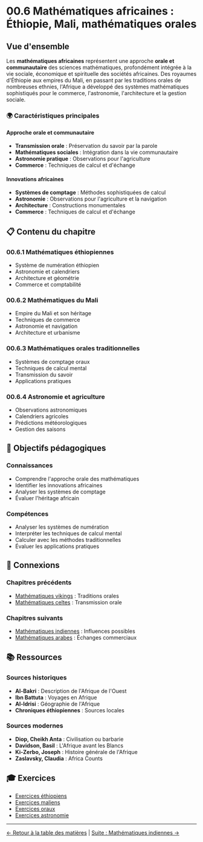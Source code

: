 # 00.6 Mathématiques africaines : Éthiopie, Mali, mathématiques orales

## Vue d'ensemble

Les **mathématiques africaines** représentent une approche **orale et communautaire** des sciences mathématiques, profondément intégrée à la vie sociale, économique et spirituelle des sociétés africaines. Des royaumes d'Éthiopie aux empires du Mali, en passant par les traditions orales de nombreuses ethnies, l'Afrique a développé des systèmes mathématiques sophistiqués pour le commerce, l'astronomie, l'architecture et la gestion sociale.

### 🌍 **Caractéristiques principales**

#### **Approche orale et communautaire**
- **Transmission orale** : Préservation du savoir par la parole
- **Mathématiques sociales** : Intégration dans la vie communautaire
- **Astronomie pratique** : Observations pour l'agriculture
- **Commerce** : Techniques de calcul et d'échange

#### **Innovations africaines**
- **Systèmes de comptage** : Méthodes sophistiquées de calcul
- **Astronomie** : Observations pour l'agriculture et la navigation
- **Architecture** : Constructions monumentales
- **Commerce** : Techniques de calcul et d'échange

## 📋 **Contenu du chapitre**

### **00.6.1 Mathématiques éthiopiennes**
- Système de numération éthiopien
- Astronomie et calendriers
- Architecture et géométrie
- Commerce et comptabilité

### **00.6.2 Mathématiques du Mali**
- Empire du Mali et son héritage
- Techniques de commerce
- Astronomie et navigation
- Architecture et urbanisme

### **00.6.3 Mathématiques orales traditionnelles**
- Systèmes de comptage oraux
- Techniques de calcul mental
- Transmission du savoir
- Applications pratiques

### **00.6.4 Astronomie et agriculture**
- Observations astronomiques
- Calendriers agricoles
- Prédictions météorologiques
- Gestion des saisons

## 🎯 **Objectifs pédagogiques**

### **Connaissances**
- Comprendre l'approche orale des mathématiques
- Identifier les innovations africaines
- Analyser les systèmes de comptage
- Évaluer l'héritage africain

### **Compétences**
- Analyser les systèmes de numération
- Interpréter les techniques de calcul mental
- Calculer avec les méthodes traditionnelles
- Évaluer les applications pratiques

## 🔗 **Connexions**

### **Chapitres précédents**
- [Mathématiques vikings](00.5_Mathematiques_Vikings/README.md) : Traditions orales
- [Mathématiques celtes](00.4_Mathematiques_Celtes/README.md) : Transmission orale

### **Chapitres suivants**
- [Mathématiques indiennes](02_Mathematiciens_Indiens/README.md) : Influences possibles
- [Mathématiques arabes](03_Mathematiciens_Arabes/README.md) : Échanges commerciaux

## 📚 **Ressources**

### **Sources historiques**
- **Al-Bakri** : Description de l'Afrique de l'Ouest
- **Ibn Battuta** : Voyages en Afrique
- **Al-Idrisi** : Géographie de l'Afrique
- **Chroniques éthiopiennes** : Sources locales

### **Sources modernes**
- **Diop, Cheikh Anta** : Civilisation ou barbarie
- **Davidson, Basil** : L'Afrique avant les Blancs
- **Ki-Zerbo, Joseph** : Histoire générale de l'Afrique
- **Zaslavsky, Claudia** : Africa Counts

## 🎓 **Exercices**

- [Exercices éthiopiens](Exercices_Ethiopiens.md)
- [Exercices maliens](Exercices_Maliens.md)
- [Exercices oraux](Exercices_Oraux.md)
- [Exercices astronomie](Exercices_Astronomie.md)

---

[← Retour à la table des matières](../../README.md) | [Suite : Mathématiques indiennes →](../02_Mathematiciens_Indiens/README.md)

